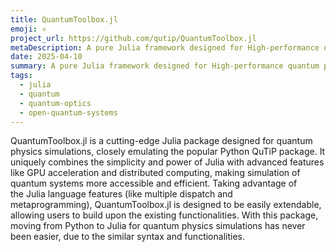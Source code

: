 ```yaml
---
title: QuantumToolbox.jl
emoji: ⚛️
project_url: https://github.com/qutip/QuantumToolbox.jl
metaDescription: A pure Julia framework designed for High-performance quantum physics simulations
date: 2025-04-10
summary: A pure Julia framework designed for High-performance quantum physics simulations
tags:
  - julia
  - quantum
  - quantum-optics
  - open-quantum-systems
---
```


QuantumToolbox.jl is a cutting-edge Julia package designed for quantum physics simulations, closely emulating the popular Python QuTiP package. It uniquely combines the simplicity and power of Julia with advanced features like GPU acceleration and distributed computing, making simulation of quantum systems more accessible and efficient. Taking advantage of the Julia language features (like multiple dispatch and metaprogramming), QuantumToolbox.jl is designed to be easily extendable, allowing users to build upon the existing functionalities. With this package, moving from Python to Julia for quantum physics simulations has never been easier, due to the similar syntax and functionalities.
